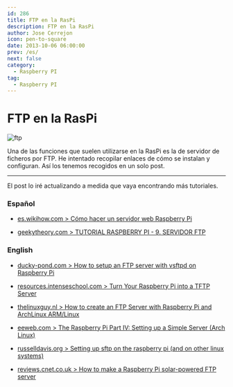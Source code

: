 ```yaml
---
id: 286
title: FTP en la RasPi
description: FTP en la RasPi
author: Jose Cerrejon
icon: pen-to-square
date: 2013-10-06 06:00:00
prev: /es/
next: false
category:
  - Raspberry PI
tag:
  - Raspberry PI
---
```


# FTP en la RasPi

![ftp](/images/ftp.jpg)

Una de las funciones que suelen utilizarse en la RasPi es la de servidor de ficheros por FTP. He intentado recopilar enlaces de cómo se instalan y configuran. Así los tenemos recogidos en un solo post.

- - -
El post lo iré actualizando a medida que vaya encontrando más tutoriales.

###  Espa&ntilde;ol

* [es.wikihow.com > Cómo hacer un servidor web Raspberry Pi](http://es.wikihow.com/hacer-un-servidor-web-Raspberry-Pi)

* [geekytheory.com > TUTORIAL RASPBERRY PI - 9. SERVIDOR FTP](http://geekytheory.com/tutorial-raspberry-pi-9-servidor-ftp/)

###  English

* [ducky-pond.com > How to setup an FTP server with vsftpd on Raspberry Pi](http://www.ducky-pond.com/posts/2013/Aug/install-an-ftp-server-on-rpi/)

* [resources.intenseschool.com > Turn Your Raspberry Pi into a TFTP Server](http://resources.intenseschool.com/introduction-to-raspberry-pi/) 

* [thelinuxguy.nl > How to create an FTP Server with Raspberry Pi and ArchLinux ARM/Linux](http://www.thelinuxguy.nl/how-tos/how-to-create-an-ftp-server-with-raspberry-pi-and-archlinux-armlinux/)

* [eeweb.com > The Raspberry Pi Part IV: Setting up a Simple Server (Arch Linux)](http://www.eeweb.com/blog/kyle_olive/the-raspberry-pi-part-iv-setting-up-a-simple-server)

* [russelldavis.org > Setting up sftp on the raspberry pi (and on other linux systems)](http://russelldavis.org/2013/08/18/setting-up-sftp-on-the-raspberry-pi-and-on-other-linux-systems-2/)

* [reviews.cnet.co.uk > How to make a Raspberry Pi solar-powered FTP server](http://reviews.cnet.co.uk/desktops/how-to-make-a-raspberry-pi-solar-powered-ftp-server-50009923/)
